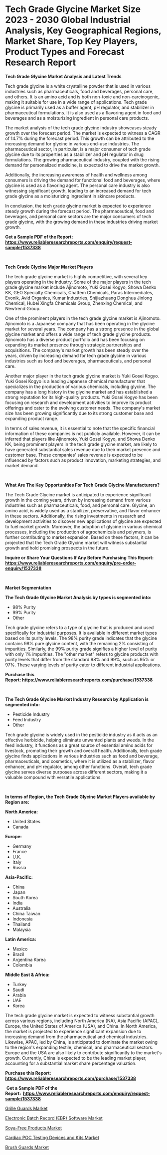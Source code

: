 <p><h1>Tech Grade Glycine Market Size 2023 - 2030 Global Industrial Analysis, Key Geographical Regions, Market Share, Top Key Players, Product Types and Forecast Research Report</h1></p><p><strong>Tech Grade Glycine Market Analysis and Latest Trends</strong></p>
<p><p>Tech grade glycine is a white crystalline powder that is used in various industries such as pharmaceuticals, food and beverages, personal care, and others. It is an amino acid and is both non-toxic and non-carcinogenic, making it suitable for use in a wide range of applications. Tech grade glycine is primarily used as a buffer agent, pH regulator, and stabilizer in pharmaceutical formulations. It is also used as a flavoring agent in food and beverages and as a moisturizing ingredient in personal care products.</p><p>The market analysis of the tech grade glycine industry showcases steady growth over the forecast period. The market is expected to witness a CAGR of 14.7% during the forecast period. This growth can be attributed to the increasing demand for glycine in various end-use industries. The pharmaceutical sector, in particular, is a major consumer of tech grade glycine due to its properties as a stabilizer and pH regulator in drug formulations. The growing pharmaceutical industry, coupled with the rising demand for personalized medicine, is expected to drive the market growth.</p><p>Additionally, the increasing awareness of health and wellness among consumers is driving the demand for functional food and beverages, where glycine is used as a flavoring agent. The personal care industry is also witnessing significant growth, leading to an increased demand for tech grade glycine as a moisturizing ingredient in skincare products.</p><p>In conclusion, the tech grade glycine market is expected to experience steady growth during the forecast period. The pharmaceutical, food and beverages, and personal care sectors are the major consumers of tech grade glycine, with the growing demand in these industries driving market growth.</p></p>
<p><strong>Get a Sample PDF of the Report:&nbsp; <a href="https://www.reliableresearchreports.com/enquiry/request-sample/1537338">https://www.reliableresearchreports.com/enquiry/request-sample/1537338</a></strong></p>
<p>&nbsp;</p>
<p><strong>Tech Grade Glycine Major Market Players</strong></p>
<p><p>The tech grade glycine market is highly competitive, with several key players operating in the industry. Some of the major players in the tech grade glycine market include Ajinomoto, Yuki Gosei Kogyo, Showa Denko KK, GEO Specialty Chemicals, Chattem Chemicals, Paras Intermediates, Evonik, Avid Organics, Kumar Industries, Shijiazhuang Donghua Jinlong Chemical, Hubei Xingfa Chemicals Group, Zhenxing Chemical, and Newtrend Group.</p><p>One of the prominent players in the tech grade glycine market is Ajinomoto. Ajinomoto is a Japanese company that has been operating in the glycine market for several years. The company has a strong presence in the global glycine market and offers a wide range of tech grade glycine products. Ajinomoto has a diverse product portfolio and has been focusing on expanding its market presence through strategic partnerships and acquisitions. The company's market growth has been steady over the years, driven by increasing demand for tech grade glycine in various industries such as food and beverages, pharmaceuticals, and personal care.</p><p>Another major player in the tech grade glycine market is Yuki Gosei Kogyo. Yuki Gosei Kogyo is a leading Japanese chemical manufacturer that specializes in the production of various chemicals, including glycine. The company has a long history in the glycine market and has established a strong reputation for its high-quality products. Yuki Gosei Kogyo has been focusing on research and development activities to improve its product offerings and cater to the evolving customer needs. The company's market size has been growing significantly due to its strong customer base and expanding product range.</p><p>In terms of sales revenue, it is essential to note that the specific financial information of these companies is not publicly available. However, it can be inferred that players like Ajinomoto, Yuki Gosei Kogyo, and Showa Denko KK, being prominent players in the tech grade glycine market, are likely to have generated substantial sales revenue due to their market presence and customer base. These companies' sales revenue is expected to be influenced by factors such as product innovation, marketing strategies, and market demand.</p></p>
<p>&nbsp;</p>
<p><strong>What Are The Key Opportunities For Tech Grade Glycine Manufacturers?</strong></p>
<p><p>The Tech Grade Glycine market is anticipated to experience significant growth in the coming years, driven by increasing demand from various industries such as pharmaceuticals, food, and personal care. Glycine, an amino acid, is widely used as a stabilizer, preservative, and flavor enhancer in these sectors. Additionally, the rising investments in research and development activities to discover new applications of glycine are expected to fuel market growth. Moreover, the adoption of glycine in various chemical processes, including the production of agrochemicals and polymers, is further contributing to market expansion. Based on these factors, it can be projected that the Tech Grade Glycine market will witness substantial growth and hold promising prospects in the future.</p></p>
<p><strong>Inquire or Share Your Questions If Any Before Purchasing This Report: <a href="https://www.reliableresearchreports.com/enquiry/pre-order-enquiry/1537338">https://www.reliableresearchreports.com/enquiry/pre-order-enquiry/1537338</a></strong></p>
<p>&nbsp;</p>
<p><strong>Market Segmentation</strong></p>
<p><strong>The Tech Grade Glycine Market Analysis by types is segmented into:</strong></p>
<p><ul><li>98% Purity</li><li>99% Purity</li><li>Other</li></ul></p>
<p><p>Tech grade glycine refers to a type of glycine that is produced and used specifically for industrial purposes. It is available in different market types based on its purity levels. The 98% purity grade indicates that the glycine contains 98% pure glycine content, with the remaining 2% consisting of impurities. Similarly, the 99% purity grade signifies a higher level of purity with only 1% impurities. The "other market" refers to glycine products with purity levels that differ from the standard 98% and 99%, such as 95% or 97%. These varying levels of purity cater to different industrial applications.</p></p>
<p><strong>Purchase this Report:&nbsp;<a href="https://www.reliableresearchreports.com/purchase/1537338">https://www.reliableresearchreports.com/purchase/1537338</a></strong></p>
<p>&nbsp;</p>
<p><strong>The Tech Grade Glycine Market Industry Research by Application is segmented into:</strong></p>
<p><ul><li>Pesticide Industry</li><li>Feed Industry</li><li>Other</li></ul></p>
<p><p>Tech grade glycine is widely used in the pesticide industry as it acts as an effective herbicide, helping eliminate unwanted plants and weeds. In the feed industry, it functions as a great source of essential amino acids for livestock, promoting their growth and overall health. Additionally, tech grade glycine finds applications in various industries such as food and beverage, pharmaceuticals, and cosmetics, where it is utilized as a stabilizer, flavor enhancer, and pH regulator, among other functions. Overall, tech grade glycine serves diverse purposes across different sectors, making it a valuable compound with versatile applications.</p></p>
<p>&nbsp;</p>
<p><strong>In terms of Region, the Tech Grade Glycine Market Players available by Region are:</strong></p>
<p>
    <p> <strong> North America: </strong>
        <ul>
            <li>United States</li>
            <li>Canada</li>
        </ul>
        </p> 
    <p> <strong> Europe: </strong>
        <ul>
            <li>Germany</li>
            <li>France</li>
            <li>U.K.</li>
            <li>Italy</li>
            <li>Russia</li>
        </ul>
        </p> 
    <p> <strong> Asia-Pacific: </strong>
        <ul>
            <li>China</li>
            <li>Japan</li>
            <li>South Korea</li>
            <li>India</li>
            <li>Australia</li>
            <li>China Taiwan</li>
            <li>Indonesia</li>
            <li>Thailand</li>
            <li>Malaysia</li>
        </ul>
        </p> 
    <p> <strong> Latin America: </strong>
        <ul>
            <li>Mexico</li>
            <li>Brazil</li>
            <li>Argentina Korea</li>
            <li>Colombia</li>
        </ul>
        </p> 
    <p> <strong> Middle East & Africa: </strong>
        <ul>
            <li>Turkey</li>
            <li>Saudi</li>
            <li>Arabia</li>
            <li>UAE</li>
            <li>Korea</li>
        </ul>
    </p>
    </p>
<p><p>The tech grade glycine market is expected to witness substantial growth across various regions, including North America (NA), Asia Pacific (APAC), Europe, the United States of America (USA), and China. In North America, the market is projected to experience significant expansion due to increasing demand from the pharmaceutical and chemical industries. Likewise, APAC, led by China, is anticipated to dominate the market owing to the region's expanding textile, chemical, and pharmaceutical sectors. Europe and the USA are also likely to contribute significantly to the market's growth. Currently, China is expected to be the leading market player, accounting for a substantial market share percentage valuation.</p></p>
<p><strong>Purchase this Report: <a href="https://www.reliableresearchreports.com/purchase/1537338">https://www.reliableresearchreports.com/purchase/1537338</a></strong></p>
<p>&nbsp;<strong>Get a Sample PDF of the Report:&nbsp;&nbsp;<a href="https://www.reliableresearchreports.com/enquiry/request-sample/1537338">https://www.reliableresearchreports.com/enquiry/request-sample/1537338</a></strong></p>
<p><strong></strong></p>
<p><p><a href="https://medium.com/@amandagarza17/grille-guards-market-size-growth-forecast-2023-2030-f430ba62a2b3">Grille Guards Market</a></p><p><a href="https://www.linkedin.com/pulse/electronic-batch-record-ebr-software-market-challenges/">Electronic Batch Record (EBR) Software Market</a></p><p><a href="https://github.com/grishafomin4852/Market-Research-Report-List-1/blob/main/soya-free-products-market.md">Soya-Free Products Market</a></p><p><a href="https://www.linkedin.com/pulse/cardiac-poc-testing-devices-kits-market-size-growth-forecast/">Cardiac POC Testing Devices and Kits Market</a></p><p><a href="https://medium.com/@vincentalvarez1980/brush-guards-market-size-growth-forecast-2023-2030-9b931d88105c">Brush Guards Market</a></p></p>